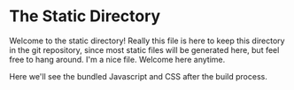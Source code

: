 # The Static Directory

Welcome to the static directory! Really this file is here to keep this directory in the git repository, since most static files will be generated here, but feel free to hang around. I'm a nice file. Welcome here anytime.

Here we'll see the bundled Javascript and CSS after the build process.